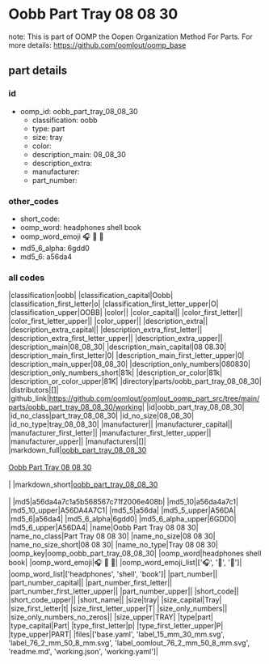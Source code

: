 # Oobb Part Tray 08 08 30  

note: This is part of OOMP the Oopen Organization Method For Parts. For more details: https://github.com/oomlout/oomp_base

##  part details





### id
* oomp_id: oobb_part_tray_08_08_30
  * classification: oobb
  * type: part
  * size: tray
  * color: 
  * description_main: 08_08_30
  * description_extra: 
  * manufacturer: 
  * part_number: 

### other_codes
* short_code: 
* oomp_word: headphones shell book
* oomp_word_emoji :headphones: :shell: :book:
* md5_6_alpha: 6gdd0
* md5_6: a56da4

### all codes 
|classification|oobb|
|classification_capital|Oobb|
|classification_first_letter|o|
|classification_first_letter_upper|O|
|classification_upper|OOBB|
|color||
|color_capital||
|color_first_letter||
|color_first_letter_upper||
|color_upper||
|description_extra||
|description_extra_capital||
|description_extra_first_letter||
|description_extra_first_letter_upper||
|description_extra_upper||
|description_main|08_08_30|
|description_main_capital|08 08.30|
|description_main_first_letter|0|
|description_main_first_letter_upper|0|
|description_main_upper|08_08_30|
|description_only_numbers|080830|
|description_only_numbers_short|81k|
|description_or_color|81k|
|description_or_color_upper|81K|
|directory|parts/oobb_part_tray_08_08_30|
|distributors|[]|
|github_link|https://github.com/oomlout/oomlout_oomp_part_src/tree/main/parts/oobb_part_tray_08_08_30/working|
|id|oobb_part_tray_08_08_30|
|id_no_class|part_tray_08_08_30|
|id_no_size|08_08_30|
|id_no_type|tray_08_08_30|
|manufacturer||
|manufacturer_capital||
|manufacturer_first_letter||
|manufacturer_first_letter_upper||
|manufacturer_upper||
|manufacturers|[]|
|markdown_full|[oobb_part_tray_08_08_30](https://github.com/oomlout/oomlout_oomp_part_src/tree/main/parts/oobb_part_tray_08_08_30/working)<br>[](https://github.com/oomlout/oomlout_oomp_part_src/tree/main/parts/oobb_part_tray_08_08_30/working)<br>[Oobb Part Tray 08 08 30](https://github.com/oomlout/oomlout_oomp_part_src/tree/main/parts/oobb_part_tray_08_08_30/working)<br><br>|
|markdown_short|[oobb_part_tray_08_08_30](https://github.com/oomlout/oomlout_oomp_part_src/tree/main/parts/oobb_part_tray_08_08_30/working)<br><br>|
|md5|a56da4a7c1a5b568567c71f2006e408b|
|md5_10|a56da4a7c1|
|md5_10_upper|A56DA4A7C1|
|md5_5|a56da|
|md5_5_upper|A56DA|
|md5_6|a56da4|
|md5_6_alpha|6gdd0|
|md5_6_alpha_upper|6GDD0|
|md5_6_upper|A56DA4|
|name|Oobb Part Tray 08 08 30|
|name_no_class|Part Tray 08 08 30|
|name_no_size|08 08 30|
|name_no_size_short|08 08 30|
|name_no_type|Tray 08 08 30|
|oomp_key|oomp_oobb_part_tray_08_08_30|
|oomp_word|headphones shell book|
|oomp_word_emoji|:headphones: :shell: :book:|
|oomp_word_emoji_list|[':headphones:', ':shell:', ':book:']|
|oomp_word_list|['headphones', 'shell', 'book']|
|part_number||
|part_number_capital||
|part_number_first_letter||
|part_number_first_letter_upper||
|part_number_upper||
|short_code||
|short_code_upper||
|short_name||
|size|tray|
|size_capital|Tray|
|size_first_letter|t|
|size_first_letter_upper|T|
|size_only_numbers||
|size_only_numbers_no_zeros||
|size_upper|TRAY|
|type|part|
|type_capital|Part|
|type_first_letter|p|
|type_first_letter_upper|P|
|type_upper|PART|
|files|['base.yaml', 'label_15_mm_30_mm.svg', 'label_76_2_mm_50_8_mm.svg', 'label_oomlout_76_2_mm_50_8_mm.svg', 'readme.md', 'working.json', 'working.yaml']|

